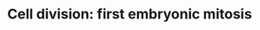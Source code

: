 ---
annotations:
- type: Cell Type Ontology
  value: animal zygote
- type: Cell Type Ontology
  value: animal cell
- type: Pathway Ontology
  value: '"pathway pertinent to DNA replication and repair'
authors:
- Kyook
- Khanspers
- MaintBot
- Mkutmon
- Egonw
- AlexanderPico
- Eweitz
- RaatsS
description: '"Prior to fertilization, C. elegans oocytes are arrested in meiotic
  prophase with nuclei containing two copies of the diploid genome packaged into recombined
  bivalent chromosomes. The two rounds of meiotic chromosome segregation that generate
  the haploid oocyte pronucleus are completed in the zygote after the oocytes are
  fertilized. During each meiotic division, chromosome segregation is accomplished
  by a small acentriolar meiotic spindle that forms in the embryo anterior. During
  anaphase of meiosis I and again in meiosis II, the meiotic spindle associates with
  the cortex in an end-on fashion, and a highly asymmetric cytokinesis-like event
  extrudes a polar body (Figure 2; Albertson and Thomson, 1993; Clark-Maguire and
  Mains, 1994; Yang et al., 2003). In addition to the haploid pronucleus, the sperm
  brings a pair of centrioles into the oocyte, which lacks centrioles due to their
  degradation during oogenesis. As meiosis completes, the haploid oocyte and sperm-derived
  pronuclei, located at opposite ends of the embryo increase in size, becoming visible
  by DIC microscopy. After entering the oocyte, the sperm-derived centriole pair recruits
  pericentriolar material and acquires the ability to nucleate microtubules (O''Connell,
  2000; Pelletier et al., 2004). Subsequently, the two sperm-derived centrioles separate,
  forming two centrosomes positioned on either side of the paternal pronucleus. Coincident
  with chromosome condensation during mitotic prophase, the pronuclei migrate towards
  each other. After the pronuclei meet, the nuclear-centrosome complex moves to the
  center of the embryo and rotates to align with the long axis of the embryo (Albertson,
  1984; Hyman and White, 1987). The miotitc spindle begins to move towards the embryo
  posterior during metaphase (Labbe et al., 2004; Oegema et al., 2001), and asymmetric
  elongation during anaphase contributes to its posterior displacement (Albertson,
  1984; Grill et al., 2001). Since the cleavage furrow bisects the mitotic spindle,
  this displacement results in an asymmetric first cleavage (For more on the mechanisms
  that generate this asymmetry see Asymmetric cell division and axis formation in
  the embryo). "  From "Cell division" by Karen Oegema, WormBook'
last-edited: 2021-05-27
organisms:
- Caenorhabditis elegans
redirect_from:
- /index.php/Pathway:WP1411
- /instance/WP1411
schema-jsonld:
- '@context': https://schema.org/
  '@id': https://wikipathways.github.io/pathways/WP1411.html
  '@type': Dataset
  creator:
    '@type': Organization
    name: WikiPathways
  description: '"Prior to fertilization, C. elegans oocytes are arrested in meiotic
    prophase with nuclei containing two copies of the diploid genome packaged into
    recombined bivalent chromosomes. The two rounds of meiotic chromosome segregation
    that generate the haploid oocyte pronucleus are completed in the zygote after
    the oocytes are fertilized. During each meiotic division, chromosome segregation
    is accomplished by a small acentriolar meiotic spindle that forms in the embryo
    anterior. During anaphase of meiosis I and again in meiosis II, the meiotic spindle
    associates with the cortex in an end-on fashion, and a highly asymmetric cytokinesis-like
    event extrudes a polar body (Figure 2; Albertson and Thomson, 1993; Clark-Maguire
    and Mains, 1994; Yang et al., 2003). In addition to the haploid pronucleus, the
    sperm brings a pair of centrioles into the oocyte, which lacks centrioles due
    to their degradation during oogenesis. As meiosis completes, the haploid oocyte
    and sperm-derived pronuclei, located at opposite ends of the embryo increase in
    size, becoming visible by DIC microscopy. After entering the oocyte, the sperm-derived
    centriole pair recruits pericentriolar material and acquires the ability to nucleate
    microtubules (O''Connell, 2000; Pelletier et al., 2004). Subsequently, the two
    sperm-derived centrioles separate, forming two centrosomes positioned on either
    side of the paternal pronucleus. Coincident with chromosome condensation during
    mitotic prophase, the pronuclei migrate towards each other. After the pronuclei
    meet, the nuclear-centrosome complex moves to the center of the embryo and rotates
    to align with the long axis of the embryo (Albertson, 1984; Hyman and White, 1987).
    The miotitc spindle begins to move towards the embryo posterior during metaphase
    (Labbe et al., 2004; Oegema et al., 2001), and asymmetric elongation during anaphase
    contributes to its posterior displacement (Albertson, 1984; Grill et al., 2001).
    Since the cleavage furrow bisects the mitotic spindle, this displacement results
    in an asymmetric first cleavage (For more on the mechanisms that generate this
    asymmetry see Asymmetric cell division and axis formation in the embryo). "  From
    "Cell division" by Karen Oegema, WormBook'
  keywords:
  - GO:0002009
  - BIR-1
  - DYCI-1
  - TBA-4
  - TBB-2
  - nuf-2/HIM-10
  - GO:0007109
  - TBB-1
  - Y47D3A.29
  - SMC-3
  - GO:0000281
  - ZYG-1
  - CeGrip-2/GIP-2
  - GO:0051301
  - GO:0010171
  - KLE-2
  - Y19D2B.1
  - LET-502
  - KBP-5
  - TBA-2
  - GO:0040018
  - LET-92
  - MEL-28
  - MIS-12
  - MBK-2
  - PLK-1
  - F54B3.3
  - GO:0040038
  - ANC-1
  - T26A5.8
  - GO:0007635
  - ZYG-9
  - TBA-1
  - GO:0030865
  - DYRB-1
  - UNC-83
  - UNC-59
  - GO:0040010
  - DNC-2
  - HCP-1
  - KNL-2
  - Y71F9AL.14
  - SPD-1
  - g-tubulin/TBG-1
  - SAS-4
  - DLI-1
  - CAP-2
  - LIS-1
  - RHO-1
  - PLK-2
  - GO:0040035
  - GO:0031991
  - LRG-1
  - KLP-19
  - GO:0051726
  - CeLamin/LMN-1
  - KBP-1
  - UNC-37
  - Spc25/KBP-3
  - 21ur-13952
  - ZEN-4
  - GO:0040007
  - 21ur-15150
  - GO:0007077
  - GO:0000910</br>WBPaper0006352
  - MEL-11
  - CeMCAK
  - IMA-2
  - ICP-1/CeINCEP
  - DNC-4
  - MLC-4
  - PFD-3
  - GO:0040011
  - SPD-2
  - GO:0044254
  - ARP-1
  - TIM-1
  - GO:0000910
  - CYK-1
  - GO:0040015
  - BEN-1
  - CeCENP-C
  - GO:0002119
  - BUB-1
  - AIR-2
  - UNC-61
  - PAR-5
  - NDC-80
  - MDF-2
  - CUL-3
  - PFD-5
  - GO:0051256
  - UNC-60A
  - T13E8.2
  - GO:0009792
  - GO:0040022
  - UNC-84
  - GPB-1
  - RBX-1
  - SAN-1
  - ZYG-12
  - LET-99
  - GPC-2
  - DLC-1
  - GO:0000003
  - PFN-1
  - CZW-1
  - GO:0008340
  - DHC-1
  - BUB-3
  - ANI-1
  - LET-754
  - T13E8.3
  - Ce-BAF-1
  - MIX-1
  - PFD-2
  - CeGrip-1/GIP-1
  - Matefin/SUN-1
  - T16G12.1
  - SCC-1
  - NUD-1
  - ROD-1
  - SAS-5
  - HCP-6
  - CeCENP-A
  - SCC-3
  - DNC-1
  - TAC-1
  - TAG-170
  - HIM-1
  - MFDF-1
  - ICP-1/CeINCENP
  - Ce-emerin/EMR-1
  - Ce-MAN1/LEM-2
  - CSC-1
  - SAS-6
  - CYK-4
  - CAP-G
  - AIR-1
  - SPD-5
  - NMY-2
  - GO:0045132
  - KBP-2
  - GO:0035046
  - KNL-3
  - SMC-4
  - CLASP
  - GO:0007052
  - PUF-3
  - KNL-1
  - PLL-1
  - HCP-2
  - LET-21/Ect-2
  license: CC0
  name: 'Cell division: first embryonic mitosis'
seo: CreativeWork
title: 'Cell division: first embryonic mitosis'
wpid: WP1411
---
